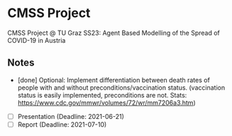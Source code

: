 # CMSS Project
CMSS Project @ TU Graz SS23: Agent Based Modelling of the Spread of COVID-19 in Austria

## Notes
<!-- make checkboxes -->
- [done] Optional: Implement differentiation between death rates of people with and without preconditions/vaccination status. (vaccination status is easily implemented, preconditions are not. Stats: https://www.cdc.gov/mmwr/volumes/72/wr/mm7206a3.htm)
- [ ] Presentation (Deadline: 2021-06-21)
- [ ] Report (Deadline: 2021-07-10)
